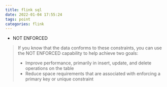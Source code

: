 ```yaml
---
title: flink sql
date: 2022-01-04 17:55:24
tags: point
categories: flink
---
```


- NOT ENFORCED

> If you know that the data conforms to these constraints, you can use the NOT ENFORCED capability to help achieve two goals:
> 
> - Improve performance, primarily in insert, update, and delete operations on the table
> - Reduce space requirements that are associated with enforcing a primary key or unique constraint
